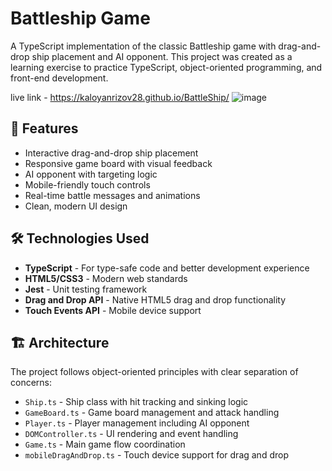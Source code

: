# Battleship Game

A TypeScript implementation of the classic Battleship game with drag-and-drop ship placement and AI opponent. This project was created as a learning exercise to practice TypeScript, object-oriented programming, and front-end development.

live link - https://kaloyanrizov28.github.io/BattleShip/
![image](https://github.com/user-attachments/assets/63a1fc25-5332-4e20-8482-0c74ec1f67f5)

## 🚢 Features

- Interactive drag-and-drop ship placement
- Responsive game board with visual feedback
- AI opponent with targeting logic
- Mobile-friendly touch controls
- Real-time battle messages and animations
- Clean, modern UI design

## 🛠️ Technologies Used

- **TypeScript** - For type-safe code and better development experience
- **HTML5/CSS3** - Modern web standards
- **Jest** - Unit testing framework
- **Drag and Drop API** - Native HTML5 drag and drop functionality
- **Touch Events API** - Mobile device support

## 🏗️ Architecture

The project follows object-oriented principles with clear separation of concerns:

- `Ship.ts` - Ship class with hit tracking and sinking logic
- `GameBoard.ts` - Game board management and attack handling
- `Player.ts` - Player management including AI opponent
- `DOMController.ts` - UI rendering and event handling
- `Game.ts` - Main game flow coordination
- `mobileDragAndDrop.ts` - Touch device support for drag and drop
